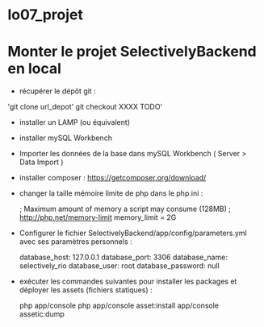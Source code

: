 # lo07_projet

Monter le projet SelectivelyBackend en local
==

- récupérer le dépôt git :

'git clone url_depot'
    git checkout XXXX TODO'

- installer un LAMP (ou équivalent)
- installer mySQL Workbench
- Importer les données de la base dans mySQL Workbench ( Server > Data Import )
- installer composer : https://getcomposer.org/download/
- changer la taille mémoire limite de php dans le php.ini :


    ; Maximum amount of memory a script may consume (128MB)
    ; http://php.net/memory-limit
    memory_limit = 2G

- Configurer le fichier SelectivelyBackend/app/config/parameters.yml avec ses paramètres personnels :


    database_host: 127.0.0.1
    database_port: 3306
    database_name: selectively_rio
    database_user: root
    database_password: null

- exécuter les commandes suivantes pour installer les packages et déployer les assets (fichiers statiques) :


    php app/console
    php app/console asset:install
    app/console assetic:dump
